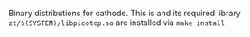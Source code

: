 Binary distributions for cathode. This is and its required library `zt/$(SYSTEM)/libpicotcp.so` are installed via `make install`